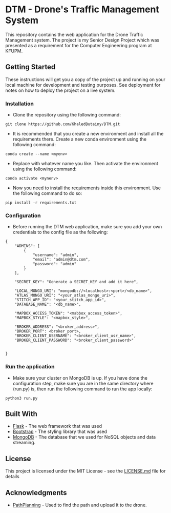 # DTM - Drone's Traffic Management System

This repository contains the web application for the Drone Traffic Management system. The project is my Senior Design Project which was presented as a requirement for the Computer Engineering program at KFUPM.


## Getting Started

These instructions will get you a copy of the project up and running on your local machine for development and testing purposes.
See deployment for notes on how to deploy the project on a live system.

### Installation
* Clone the repository using the following command:

```
git clone https://github.com/KhaledButainy/DTM.git
```

* It is recommended that you create a new environment and install all the requirements there. Create a new conda environment using the following command:

```
conda create --name <myenv>
```
* Replace <myenv> with whatever name you like. Then activate the environment using the following command:

```
conda activate <mynenv>
```
* Now you need to install the requirements inside this environment. Use the following command to do so:

```
pip install -r requirements.txt
```

### Configuration

* Before running the DTM web application, make sure you add your own credentials to the config file as the following:

```
{
    "ADMINS": [
        {
            "username": "admin",
            "email": "admin@dtm.com",
            "password": "admin"
        }
    ],

    "SECRET_KEY": "Generate a SECRET_KEY and add it here",

    "LOCAL_MONGO_URI": "mongodb://<localhost>:<port>/<db_name>",
    "ATLAS_MONGO_URI": "<your_atlas_mongo_uri>",
    "STITCH_APP_ID": "<your_stitch_app_id>",
    "DATABASE_NAME": "<db_name>",

    "MAPBOX_ACCESS_TOKEN": "<mabbox_access_token>",
    "MAPBOX_STYLE": "<mapbox_style>",

    "BROKER_ADDRESS": "<broker_address>",
    "BROKER_PORT": <broker_port>,
    "BROKER_CLIENT_USERNAME": "<broker_client_usr_name>",
    "BROKER_CLIENT_PASSWORD": "<broker_client_password>"


}

```

### Run the application
* Make sure your cluster on MongoDB is up. If you have done the configuration step, make sure you are in the same directory where (run.py) is, then run the following command to run the app locally:

```
python3 run.py
```

## Built With

* [Flask](https://flask.palletsprojects.com/en/2.2.x/) - The web framework that was used
* [Bootstrap](https://getbootstrap.com/) - The styling library that was used
* [MongoDB](https://www.mongodb.com/) - The database that we used for NoSQL objects and data streaming.

## License

This project is licensed under the MIT License - see the [LICENSE.md](LICENSE.md) file for details

## Acknowledgments

* [PathPlanning](https://github.com/zhm-real/PathPlanning) - Used to find the path and upload it to the drone.
